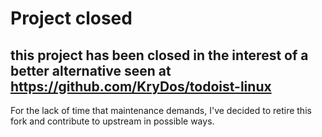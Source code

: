 # Project closed

## this project has been closed in the interest of a better alternative seen at https://github.com/KryDos/todoist-linux

For the lack of time that maintenance demands, I've decided to retire this fork and contribute to upstream in possible ways.
